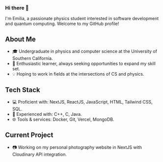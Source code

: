 ### Hi there 👋

<!--
**edoda/edoda** is a ✨ _special_ ✨ repository because its `README.md` (this file) appears on your GitHub profile.

-->
I'm Emilia, a passionate physics student interested in software development and quantum computing. Welcome to my GitHub profile!

## About Me

- 🎓 Undergraduate in physics and computer science at the University of Southern California.
- 🌱 Enthusiastic learner, always seeking opportunities to expand my skill set.
- 💡 Hoping to work in fields at the intersections of CS and physics.

## Tech Stack

- 💻 Proficient with: NextJS, ReactJS, JavaScript, HTML, Tailwind CSS, SQL.
- 🔧 Experienced with: C++, C, Java.
- 🌐 Tools & services: Docker, Git, Vercel, MongoDB.

## Current Project
- 📷 Working on my personal photography website in NextJS with Cloudinary API integration.
